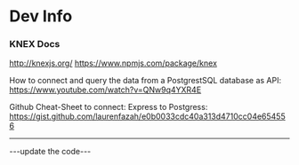 # Dev Info

### KNEX Docs
http://knexjs.org/
https://www.npmjs.com/package/knex




How to connect and query the data from a PostgrestSQL database as API:
https://www.youtube.com/watch?v=QNw9q4YXR4E

Github Cheat-Sheet to connect: Express to Postgress:
https://gist.github.com/laurenfazah/e0b0033cdc40a313d4710cc04e654556


-----------------------
---update the code---